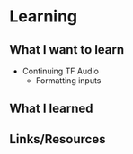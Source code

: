 # Learning

## What I want to learn

- Continuing TF Audio
    - Formatting inputs

## What I learned

## Links/Resources

